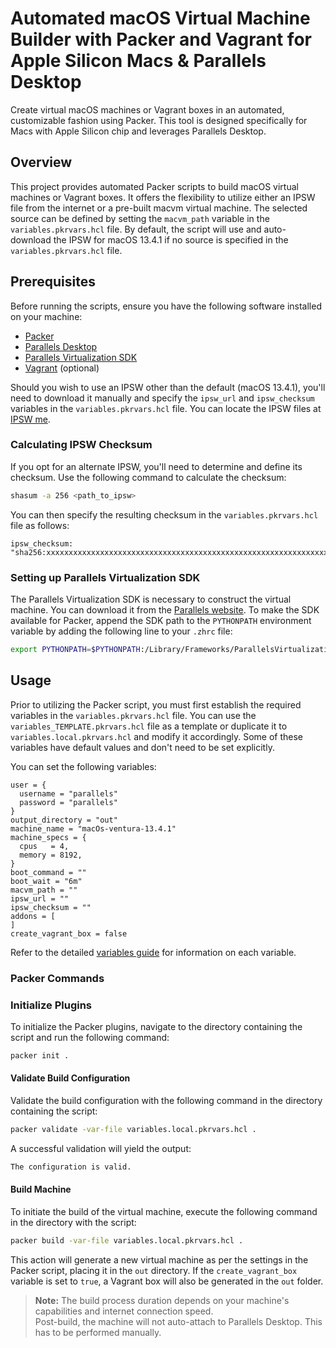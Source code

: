 # Automated macOS Virtual Machine Builder with Packer and Vagrant for Apple Silicon Macs & Parallels Desktop

Create virtual macOS machines or Vagrant boxes in an automated, customizable fashion using Packer. This tool is designed specifically for Macs with Apple Silicon chip and leverages Parallels Desktop.

## Overview

This project provides automated Packer scripts to build macOS virtual machines or Vagrant boxes. It offers the flexibility to utilize either an IPSW file from the internet or a pre-built macvm virtual machine. The selected source can be defined by setting the `macvm_path` variable in the `variables.pkrvars.hcl` file. By default, the script will use and auto-download the IPSW for macOS 13.4.1 if no source is specified in the `variables.pkrvars.hcl` file.

## Prerequisites

Before running the scripts, ensure you have the following software installed on your machine:

* [Packer](https://www.packer.io/)
* [Parallels Desktop](https://www.parallels.com/products/desktop/)
* [Parallels Virtualization SDK](https://www.parallels.com/products/desktop/download/)
* [Vagrant](https://www.vagrantup.com/) (optional)

Should you wish to use an IPSW other than the default (macOS 13.4.1), you'll need to download it manually and specify the `ipsw_url` and `ipsw_checksum` variables in the `variables.pkrvars.hcl` file. You can locate the IPSW files at [IPSW me](https://ipsw.me/).

### Calculating IPSW Checksum

If you opt for an alternate IPSW, you'll need to determine and define its checksum. Use the following command to calculate the checksum:

```bash
shasum -a 256 <path_to_ipsw>
```

You can then specify the resulting checksum in the `variables.pkrvars.hcl` file as follows:

```hcl
ipsw_checksum: "sha256:xxxxxxxxxxxxxxxxxxxxxxxxxxxxxxxxxxxxxxxxxxxxxxxxxxxxxxxxxxxxxxxx"
```

### Setting up Parallels Virtualization SDK

The Parallels Virtualization SDK is necessary to construct the virtual machine. You can download it from the [Parallels website](https://www.parallels.com/products/desktop/download/). To make the SDK available for Packer, append the SDK path to the `PYTHONPATH` environment variable by adding the following line to your `.zhrc` file:

  ```bash
  export PYTHONPATH=$PYTHONPATH:/Library/Frameworks/ParallelsVirtualizationSDK.framework/Versions/Current/Libraries/Python/3.7
  ```

## Usage

Prior to utilizing the Packer script, you must first establish the required variables in the `variables.pkrvars.hcl` file. You can use the `variables_TEMPLATE.pkrvars.hcl` file as a template or duplicate it to `variables.local.pkrvars.hcl` and modify it accordingly. Some of these variables have default values and don't need to be set explicitly.

You can set the following variables:

```hcl
user = {
  username = "parallels"
  password = "parallels"
}
output_directory = "out"
machine_name = "macOs-ventura-13.4.1"
machine_specs = {
  cpus   = 4,
  memory = 8192,
}
boot_command = ""
boot_wait = "6m"
macvm_path = ""
ipsw_url = ""
ipsw_checksum = ""
addons = [
]
create_vagrant_box = false
```

Refer to the detailed [variables guide](./VARIABLES.md) for information on each variable.

### Packer Commands

### Initialize Plugins

To initialize the Packer plugins, navigate to the directory containing the script and run the following command:

```bash
packer init .
```

#### Validate Build Configuration

Validate the build configuration with the following command in the directory containing the script:

```bash
packer validate -var-file variables.local.pkrvars.hcl .
```

A successful validation will yield the output:

```bash
The configuration is valid.
```

#### Build Machine

To initiate the build of the virtual machine, execute the following command in the directory with the script:

```bash
packer build -var-file variables.local.pkrvars.hcl .
```

This action will generate a new virtual machine as per the settings in the Packer script, placing it in the `out` directory. If the `create_vagrant_box` variable is set to `true`, a Vagrant box will also be generated in the `out` folder.

> **Note:** The build process duration depends on your machine's capabilities and internet connection speed.  
> Post-build, the machine will not auto-attach to Parallels Desktop. This has to be performed manually.
